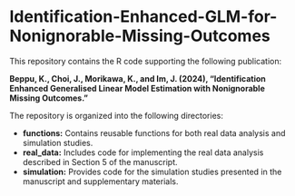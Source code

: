 # Identification-Enhanced-GLM-for-Nonignorable-Missing-Outcomes  

This repository contains the R code supporting the following publication:  

**Beppu, K., Choi, J., Morikawa, K., and Im, J. (2024), “Identification Enhanced Generalised Linear Model Estimation with Nonignorable Missing Outcomes.”**  

The repository is organized into the following directories:  

- **functions:** Contains reusable functions for both real data analysis and simulation studies.  
- **real_data:** Includes code for implementing the real data analysis described in Section 5 of the manuscript.  
- **simulation:** Provides code for the simulation studies presented in the manuscript and supplementary materials.
